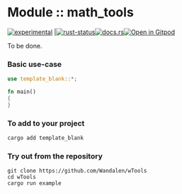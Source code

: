 <!-- {{# generate.module_header{} #}} -->

# Module :: math_tools
<!--{ generate.module_header.start() }-->
 [![experimental](https://raster.shields.io/static/v1?label=&message=experimental&color=orange)](https://github.com/emersion/stability-badges#experimental) |[![rust-status](https://github.com/Wandalen/wTools/actions/workflows/ModuleMathToolsPush.yml/badge.svg)](https://github.com/Wandalen/wTools/actions/workflows/ModuleMathToolsPush.yml)[![docs.rs](https://img.shields.io/docsrs/math_tools?color=e3e8f0&logo=docs.rs)](https://docs.rs/math_tools)[![Open in Gitpod](https://raster.shields.io/static/v1?label=try&message=online&color=eee&logo=gitpod&logoColor=eee)](https://gitpod.io/#RUN_PATH=.,SAMPLE_FILE=sample%2Frust%2Fmath_tools_trivial%2Fsrc%2Fmain.rs,RUN_POSTFIX=--example%20math_tools_trivial/https://github.com/Wandalen/wTools)
<!--{ generate.module_header.end }-->

To be done.

### Basic use-case

<!-- {{# generate.module{} #}} -->

```rust
use template_blank::*;

fn main()
{
}
```

### To add to your project

```bash
cargo add template_blank
```

### Try out from the repository

``` shell test
git clone https://github.com/Wandalen/wTools
cd wTools
cargo run example
```
